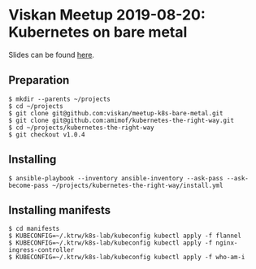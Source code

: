 # Viskan Meetup 2019-08-20: Kubernetes on bare metal

Slides can be found [here](https://docs.google.com/presentation/d/1vY6zNNfqQXXBz10egJDRS-vJoRXK0mhxFkdMvlFNW0o).


## Preparation

```shell
$ mkdir --parents ~/projects
$ cd ~/projects
$ git clone git@github.com:viskan/meetup-k8s-bare-metal.git
$ git clone git@github.com:amimof/kubernetes-the-right-way.git
$ cd ~/projects/kubernetes-the-right-way
$ git checkout v1.0.4
```


## Installing

```shell
$ ansible-playbook --inventory ansible-inventory --ask-pass --ask-become-pass ~/projects/kubernetes-the-right-way/install.yml
```


## Installing manifests

```
$ cd manifests
$ KUBECONFIG=~/.ktrw/k8s-lab/kubeconfig kubectl apply -f flannel
$ KUBECONFIG=~/.ktrw/k8s-lab/kubeconfig kubectl apply -f nginx-ingress-controller
$ KUBECONFIG=~/.ktrw/k8s-lab/kubeconfig kubectl apply -f who-am-i
```
